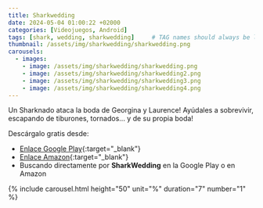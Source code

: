 ```yaml
---
title: Sharkwedding
date: 2024-05-04 01:00:22 +02000
categories: [Videojuegos, Android]
tags: [shark, wedding, sharkwedding]     # TAG names should always be lowercase
thumbnail: /assets/img/sharkwedding/sharkwedding.png
carousels:
  - images: 
    - image: /assets/img/sharkwedding/sharkwedding.png
    - image: /assets/img/sharkwedding/sharkwedding2.png
    - image: /assets/img/sharkwedding/sharkwedding3.png
    - image: /assets/img/sharkwedding/sharkwedding4.png
---
```

Un Sharknado ataca la boda de Georgina y Laurence! Ayúdales a sobrevivir, escapando de tiburones, tornados... y de su propia boda!

Descárgalo gratis desde: 
- [Enlace Google Play](https://play.google.com/store/apps/details?id=com.vicgames.polaravalanche&hl=es "Sharkwedding Google Play"){:target="_blank"}
- [Enlace Amazon](https://www.amazon.com/gp/product/B012VRU1JE "Sharkwedding Amazon"){:target="_blank"}
- Buscando directamente por **SharkWedding** en la Google Play o en Amazon

{% include carousel.html height="50" unit="%" duration="7" number="1" %}
